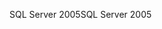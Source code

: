 <span data-ttu-id="2c693-101">SQL Server 2005</span><span class="sxs-lookup"><span data-stu-id="2c693-101">SQL Server 2005</span></span>